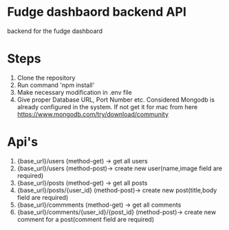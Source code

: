 # Fudge dashbaord backend API

backend for the fudge dashboard

# Steps

1. Clone the repository
2. Run command 'npm install'
3. Make necessary modification in .env file
4. Give proper Database URL, Port Number etc. Considered Mongodb is already configured in the system. If not get it for mac from here https://www.mongodb.com/try/download/community

# Api's

1. {base_url}/users (method-get) -> get all users
2. {base_url}/users (method-post)-> create new user(name,image field are required)
3. {base_url}/posts (method-get) -> get all posts
4. {base_url}/posts/{user_id} (method-post)-> create new post(title,body field are required)
5. {base_url}/commments (method-get) -> get all comments
6. {base_url}/comments/{user_id}/{post_id} (method-post)-> create new comment for a post(comment field are required)
